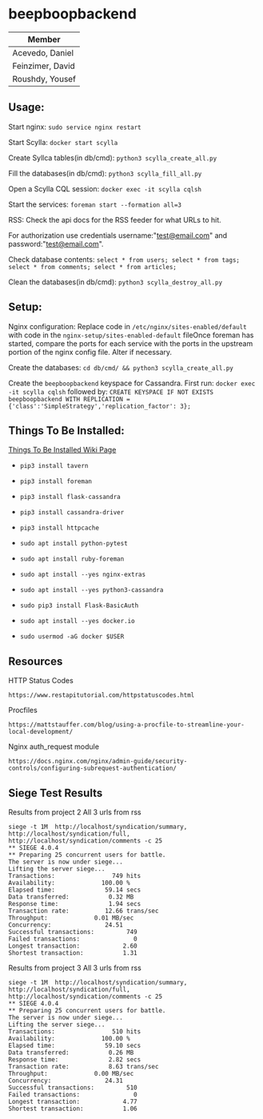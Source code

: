 ﻿# beepboopbackend

| Member           |
|------------------|
| Acevedo, Daniel  |
| Feinzimer, David |
| Roushdy, Yousef  |



## Usage:

Start nginx: `sudo service nginx restart`

Start Scylla: `docker start scylla`

Create Syllca tables(in db/cmd): `python3 scylla_create_all.py`

Fill the databases(in db/cmd): `python3 scylla_fill_all.py`

Open a Scylla CQL session: `docker exec -it scylla cqlsh`

Start the services: `foreman start --formation all=3`

RSS: Check the api docs for the RSS feeder for what URLs to hit.

For authorization use credentials username:"test@email.com" and password:"test@email.com".

Check database contents: `select * from users; select * from tags; select * from comments; select * from articles;`

Clean the databases(in db/cmd): `python3 scylla_destroy_all.py`



## Setup:

Nginx configuration:  Replace code in `/etc/nginx/sites-enabled/default` with code in the `nginx-setup/sites-enabled-default` fileOnce foreman has started, compare the ports for each service with the ports in the upstream portion of the nginx config file.  Alter if necessary.

Create the databases: `cd db/cmd/ && python3 scylla_create_all.py`

Create the `beepboopbackend` keyspace for Cassandra. First run: `docker exec -it scylla cqlsh` followed by: `CREATE KEYSPACE IF NOT EXISTS beepboopbackend WITH REPLICATION = {'class':'SimpleStrategy','replication_factor': 3};`



## Things To Be Installed:

[Things To Be Installed Wiki Page](https://github.com/kernelpop/beepboopbackend/wiki/Things-To-Be-Installed)
- `pip3 install tavern`

- `pip3 install foreman`

- `pip3 install flask-cassandra`

- `pip3 install cassandra-driver`

- `pip3 install httpcache`

- `sudo apt install python-pytest`

- `sudo apt install ruby-foreman`

- `sudo apt install --yes nginx-extras`

- `sudo apt install --yes python3-cassandra`

- `sudo pip3 install Flask-BasicAuth`

- `sudo apt install --yes docker.io`

- `sudo usermod -aG docker $USER`



## Resources

HTTP Status Codes

    https://www.restapitutorial.com/httpstatuscodes.html

Procfiles

    https://mattstauffer.com/blog/using-a-procfile-to-streamline-your-local-development/

Nginx auth_request module

    https://docs.nginx.com/nginx/admin-guide/security-controls/configuring-subrequest-authentication/
    
## Siege Test Results
Results from project 2 All 3 urls from rss
    
    siege -t 1M  http://localhost/syndication/summary, http://localhost/syndication/full, http://localhost/syndication/comments -c 25 
    ** SIEGE 4.0.4
    ** Preparing 25 concurrent users for battle.
    The server is now under siege...
    Lifting the server siege...
    Transactions:		         749 hits
    Availability:		      100.00 %
    Elapsed time:		       59.14 secs
    Data transferred:	        0.32 MB
    Response time:		        1.94 secs
    Transaction rate:	       12.66 trans/sec
    Throughput:		        0.01 MB/sec
    Concurrency:		       24.51
    Successful transactions:         749
    Failed transactions:	           0
    Longest transaction:	        2.60
    Shortest transaction:	        1.31

Results from project 3 All 3 urls from rss

    siege -t 1M  http://localhost/syndication/summary, http://localhost/syndication/full, http://localhost/syndication/comments -c 25 
    ** SIEGE 4.0.4
    ** Preparing 25 concurrent users for battle.
    The server is now under siege...
    Lifting the server siege...
    Transactions:		         510 hits
    Availability:		      100.00 %
    Elapsed time:		       59.10 secs
    Data transferred:	        0.26 MB
    Response time:		        2.82 secs
    Transaction rate:	        8.63 trans/sec
    Throughput:		        0.00 MB/sec
    Concurrency:		       24.31
    Successful transactions:         510
    Failed transactions:	           0
    Longest transaction:	        4.77
    Shortest transaction:	        1.06
